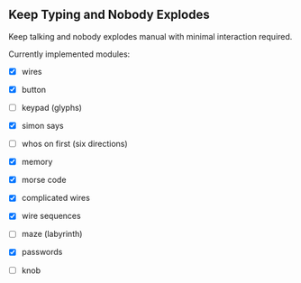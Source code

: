 ## Keep Typing and Nobody Explodes

Keep talking and nobody explodes manual with minimal interaction required.


Currently implemented modules:
- [X] wires
- [X] button
- [ ] keypad (glyphs)
- [X] simon says
- [ ] whos on first (six directions)
- [X] memory
- [X] morse code
- [X] complicated wires
- [X] wire sequences
- [ ] maze (labyrinth)
- [X] passwords
- [ ] knob


